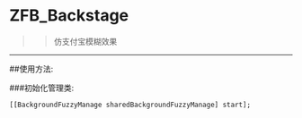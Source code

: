 # ZFB_Backstage

>>仿支付宝模糊效果

-------------

##使用方法:

###初始化管理类:

```
[[BackgroundFuzzyManage sharedBackgroundFuzzyManage] start];
```
